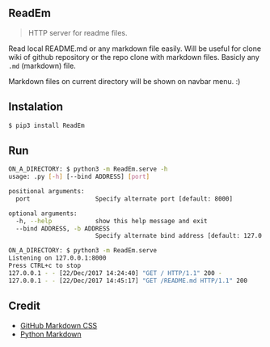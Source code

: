 ## ReadEm

> HTTP server for readme files.

Read local README.md or any markdown file easily.
Will be useful for clone wiki of github repository or the repo clone with markdown files.
Basicly any `.md` (markdown) file.

Markdown files on current directory will be shown on navbar menu. :)


## Instalation

```bash
$ pip3 install ReadEm
```


## Run

```bash
ON_A_DIRECTORY: $ python3 -m ReadEm.serve -h
usage: .py [-h] [--bind ADDRESS] [port]

positional arguments:
  port                  Specify alternate port [default: 8000]

optional arguments:
  -h, --help            show this help message and exit
  --bind ADDRESS, -b ADDRESS
                        Specify alternate bind address [default: 127.0.0.1]

ON_A_DIRECTORY: $ python3 -m ReadEm.serve
Listening on 127.0.0.1:8000
Press CTRL+c to stop
127.0.0.1 - - [22/Dec/2017 14:24:40] "GET / HTTP/1.1" 200 -
127.0.0.1 - - [22/Dec/2017 14:45:17] "GET /README.md HTTP/1.1" 200 
```


## Credit

- [GitHub Markdown CSS](https://github.com/sindresorhus/github-markdown-css)
- [Python Markdown](https://python-markdown.github.io/)